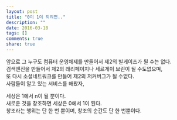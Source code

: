```yaml
---
layout: post
title: "0이 1이 되려면.."
description: ""
date: 2016-03-18
tags: []
comments: true
share: true
---
```


앞으로 그 누구도 컴퓨터 운영체제를 만들어서 제2의 빌게이츠가 될 수는 없다.  
검색엔진을 만들어서 제2의 래리페이지나 세르게이 브린이 될 수도없으며,  
또 다시 소셜네트워크를 만들어 제2의 저커버그가 될 수없다.  
사람들이 알고 있는 서비스를 해봤자,  
  
세상은 1에서 n이 될 뿐이다.  
새로운 것을 창조하면 세상은 0에서 1이 된다.  
창조라는 행위는 단 한 번 뿐이며, 창조의 순간도 단 한 번뿐이다.

